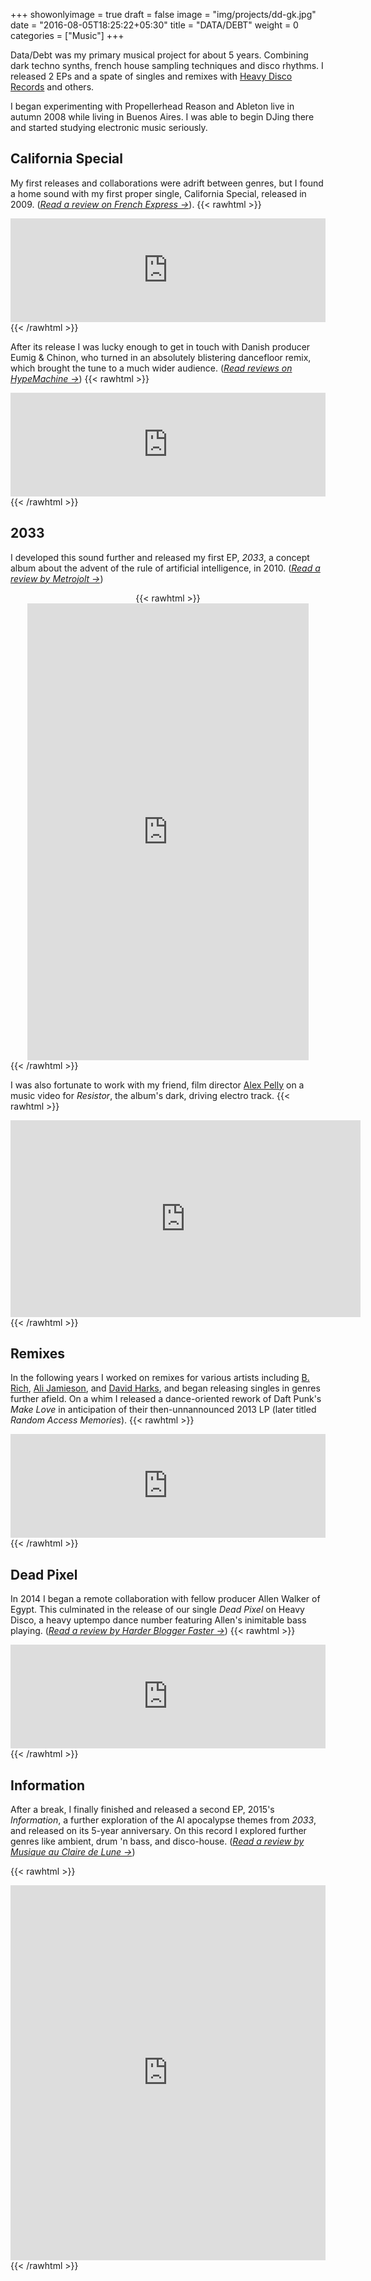+++
showonlyimage = true
draft = false
image = "img/projects/dd-gk.jpg"
date = "2016-08-05T18:25:22+05:30"
title = "DATA/DEBT"
weight = 0
categories = ["Music"]
+++

Data/Debt was my primary musical project for about 5 years. Combining dark techno synths, french house sampling techniques and disco rhythms. I released 2 EPs and a spate of singles and remixes with [Heavy Disco Records](https://soundcloud.com/heavy-disco/data-debt-dead-pixel-feat) and others.

<!--more--> 

I began experimenting with Propellerhead Reason and Ableton live in autumn 2008 while living in Buenos Aires. I was able to begin DJing there and started studying electronic music seriously.

## California Special

My first releases and collaborations were adrift between genres, but I found a home sound with my first proper single, California Special, released in 2009. 
(*[Read a review on French Express &rarr;](https://web.archive.org/web/20111106163347/http://www.french-express.com:80/datadebt/)*).
{{< rawhtml >}}
<iframe width="100%" height="166" scrolling="no" frameborder="no" allow="autoplay" src="https://w.soundcloud.com/player/?url=https%3A//api.soundcloud.com/tracks/4985734&color=%23ff5500&auto_play=false&hide_related=false&show_comments=true&show_user=true&show_reposts=false&show_teaser=true"></iframe>
{{< /rawhtml >}}

After its release I was lucky enough to get in touch with Danish producer Eumig & Chinon, who turned in an absolutely blistering dancefloor remix, which brought the tune to a much wider audience. 
(*[Read reviews on HypeMachine &rarr;](https://hypem.com/track/ykdp/DATA%2FDEBT+-+California+Special+%28Eumig+%26+Chinon+Remix%29)*)
{{< rawhtml >}}
<iframe width="100%" height="166" scrolling="no" frameborder="no" allow="autoplay" src="https://w.soundcloud.com/player/?url=https%3A//api.soundcloud.com/tracks/4905263&color=%23ff5500&auto_play=false&hide_related=false&show_comments=true&show_user=true&show_reposts=false&show_teaser=true"></iframe>
{{< /rawhtml >}}

## 2033

I developed this sound further and released my first EP, *2033*, a concept album about the advent of the rule of artificial intelligence, in 2010. 
(*[Read a review by Metrojolt &rarr;](https://web.archive.org/web/20121007064618/http://metrojolt.com/datadebt)*)
<!--iframe width="100%" height="600" scrolling="no" frameborder="no" allow="autoplay" src="https://w.soundcloud.com/player/?url=https%3A//api.soundcloud.com/playlists/301150&color=%23ff5500&auto_play=false&hide_related=false&show_comments=true&show_user=true&show_reposts=false&show_teaser=true&visual=true"></iframe-->
<div style="text-align: center;">
{{< rawhtml >}}
<iframe style="border: 0; width: 450px; height: 731px; margin: 0 auto;" src="https://bandcamp.com/EmbeddedPlayer/album=4266460522/size=large/bgcol=ffffff/linkcol=333333/transparent=true/" seamless><a href="http://data-debt.bandcamp.com/album/2033">2033 by DATA/DEBT</a></iframe>
</div>
{{< /rawhtml >}}


I was also fortunate to work with my friend, film director [Alex Pelly](http://www.alexpelly.com/) on a music video for *Resistor*, the album's dark, driving electro track.
{{< rawhtml >}}
<iframe width="560" height="315" src="https://www.youtube.com/embed/p5Rmem7frj0?rel=0" frameborder="0" allow="autoplay; encrypted-media" allowfullscreen></iframe>
{{< /rawhtml >}}

## Remixes

In the following years I worked on remixes for various artists including [B. Rich](https://soundcloud.com/datadebt/make-me-dance-data-debt-remix), [Ali Jamieson](https://soundcloud.com/alijamieson/ali-jamieson-four-thirty-data-debt-rmx), and [David Harks](https://soundcloud.com/datadebt/outerspace-data-debt-remix),  and began releasing singles in genres further afield. On a whim I released a dance-oriented rework of Daft Punk's *Make Love* in anticipation of their then-unnannounced 2013 LP (later titled *Random Access Memories*).
{{< rawhtml >}}
<iframe width="100%" height="166" scrolling="no" frameborder="no" allow="autoplay" src="https://w.soundcloud.com/player/?url=https%3A//api.soundcloud.com/tracks/83922951&color=%23ff5500&auto_play=false&hide_related=false&show_comments=true&show_user=true&show_reposts=false&show_teaser=true"></iframe>
{{< /rawhtml >}}

## Dead Pixel

In 2014 I began a remote collaboration with fellow producer Allen Walker of Egypt. This culminated in the release of our single *Dead Pixel* on Heavy Disco, a heavy uptempo dance number featuring Allen's inimitable bass playing. (*[Read a review by Harder Blogger Faster &rarr;](http://www.harderbloggerfaster.com/2013/11/stream-datadebt-dead-pixel/)*)
{{< rawhtml >}}
<iframe width="100%" height="166" scrolling="no" frameborder="no" allow="autoplay" src="https://w.soundcloud.com/player/?url=https%3A//api.soundcloud.com/tracks/117934264&color=%23ff5500&auto_play=false&hide_related=false&show_comments=true&show_user=true&show_reposts=false&show_teaser=true"></iframe>
{{< /rawhtml >}}

## Information

After a break, I finally finished and released a second EP, 2015's *Information*, a further exploration of the AI apocalypse themes from *2033*, and released on its 5-year anniversary. On this record I explored further genres like ambient, drum 'n bass, and disco-house. 
(*[Read a review by Musique au Claire de Lune &rarr;](http://musiqueauclairedelune.blogspot.com/2015/09/data-debt-information-ep.html)*)
<!--div style="text-align: center;">
<iframe style="border: 0; width: 450px; height: 731px; margin: 0 auto;" src="https://bandcamp.com/EmbeddedPlayer/album=4192136639/size=large/bgcol=ffffff/linkcol=333333/transparent=true/" seamless><a href="http://data-debt.bandcamp.com/album/information">Information by DATA/DEBT</a></iframe></div-->
{{< rawhtml >}}
<iframe width="100%" height="600" scrolling="no" frameborder="no" allow="autoplay" src="https://w.soundcloud.com/player/?url=https%3A//api.soundcloud.com/playlists/145036967&color=%23ff5500&auto_play=false&hide_related=false&show_comments=true&show_user=true&show_reposts=false&show_teaser=true&visual=true"></iframe>
{{< /rawhtml >}}